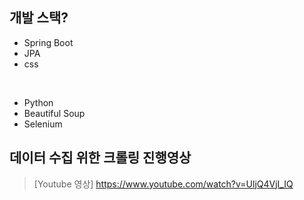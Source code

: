 ## 개발 스택?
  * Spring Boot
  * JPA
  * css
<br>

  * Python
  * Beautiful Soup
  * Selenium

  
## 데이터 수집 위한 크롤링 진행영상

> [Youtube 영상]  <https://www.youtube.com/watch?v=UljQ4VjI_IQ>
